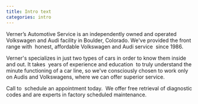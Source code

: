 ```yaml
---
title: Intro text
categories: intro
---
```


Verner’s Automotive Service is an independently owned and operated Volkswagen and Audi facility in Boulder, Colorado. We've provided the front range with <span class="background-primary text-white">&nbsp;honest, affordable Volkswagen and Audi service&nbsp;</span> since 1986.

Verner's specializes in just two types of cars in order to know them inside and out. It takes <span class="background-primary text-white">&nbsp;years of experience and education&nbsp;</span> to truly understand the minute functioning of a car line, so we've consciously chosen to work only on Audis and Volkswagens, where we can offer superior service.

Call to <span class="background-primary text-white">&nbsp;schedule an appointment today.&nbsp;</span> We offer free retrieval of diagnostic codes and are experts in factory scheduled maintenance.